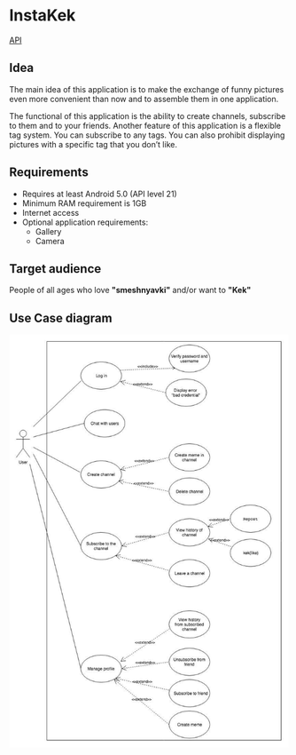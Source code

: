 # InstaKek

[API](https://github.com/CatbirdBasil/InstakekApi)

## Idea
The main idea of this application is to make the exchange of funny pictures even more convenient than now and to assemble them in one application.

The functional of this application is the ability to create channels, subscribe to them and to your friends.
Another feature of this application is a flexible tag system. You can subscribe to any tags. You can also prohibit displaying pictures with a specific tag that you don’t like.
## Requirements
- Requires at least Android 5.0 (API level 21)
- Minimum RAM requirement is 1GB
- Internet access
- Optional application requirements:
  - Gallery
  - Camera
## Target audience
People of all ages who love **"smeshnyavki"** and/or want to **"Kek"**
## Use Case diagram
![InstaKek Use Case diagramm](docs/UseCase.jpg?raw=true "Title")
